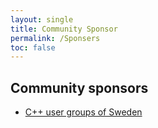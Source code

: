 ```yaml
---
layout: single
title: Community Sponsor
permalink: /Sponsers
toc: false
---
```


## Community sponsors
- [C++ user groups of Sweden](https://www.swedencpp.se/)
